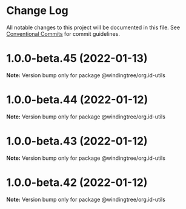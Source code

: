 # Change Log

All notable changes to this project will be documented in this file.
See [Conventional Commits](https://conventionalcommits.org) for commit guidelines.

# 1.0.0-beta.45 (2022-01-13)

**Note:** Version bump only for package @windingtree/org.id-utils





# 1.0.0-beta.44 (2022-01-12)

**Note:** Version bump only for package @windingtree/org.id-utils





# 1.0.0-beta.43 (2022-01-12)

**Note:** Version bump only for package @windingtree/org.id-utils





# 1.0.0-beta.42 (2022-01-12)

**Note:** Version bump only for package @windingtree/org.id-utils
